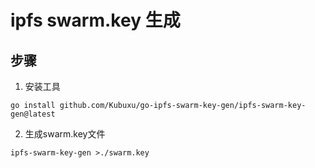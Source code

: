 # ipfs swarm.key 生成

## 步骤

1. 安装工具

```shell
go install github.com/Kubuxu/go-ipfs-swarm-key-gen/ipfs-swarm-key-gen@latest
```

2. 生成swarm.key文件

```shell
ipfs-swarm-key-gen >./swarm.key
```
